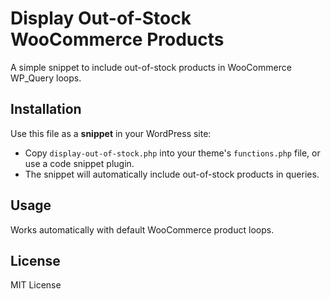 # Display Out-of-Stock WooCommerce Products
 A simple snippet to include out-of-stock products in WooCommerce WP_Query loops.


## Installation
Use this file as a **snippet** in your WordPress site:

- Copy `display-out-of-stock.php` into your theme's `functions.php` file, or use a code snippet plugin.
- The snippet will automatically include out-of-stock products in queries.

## Usage

Works automatically with default WooCommerce product loops.

## License

MIT License
